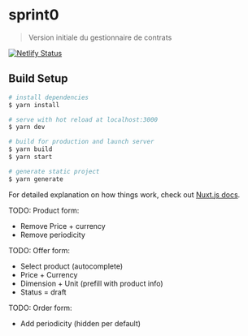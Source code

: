 # sprint0

> Version initiale du gestionnaire de contrats

[![Netlify Status](https://api.netlify.com/api/v1/badges/e5a68325-2905-4083-a1e0-e39781833902/deploy-status)](https://app.netlify.com/sites/sprint0/deploys)

## Build Setup

```bash
# install dependencies
$ yarn install

# serve with hot reload at localhost:3000
$ yarn dev

# build for production and launch server
$ yarn build
$ yarn start

# generate static project
$ yarn generate
```

For detailed explanation on how things work, check out [Nuxt.js docs](https://nuxtjs.org).

TODO: Product form:

- Remove Price + currency
- Remove periodicity

TODO: Offer form:

- Select product (autocomplete)
- Price + Currency
- Dimension + Unit (prefill with product info)
- Status = draft

TODO: Order form:

- Add periodicity (hidden per default)